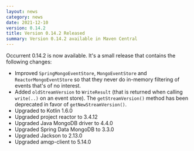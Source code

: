 ```yaml
---
layout: news
category: news
date: 2021-12-10
version: 0.14.2
title: Version 0.14.2 Released 
summary: Version 0.14.2 available in Maven Central 
---
```


Occurrent 0.14.2 is now available. It's a small release that contains the following changes:

* Improved `SpringMongoEventStore`, `MongoEventStore` and `ReactorMongoEventStore` so that they never do in-memory filtering of events that's of no interest.
* Added `oldStreamVersion` to `WriteResult` (that is returned when calling `write(..)` on an event store). The `getStreamVersion()` method has been deprecated in favor of `getNewStreamVersion()`.
* Upgraded to Kotlin 1.6.0
* Upgraded project reactor to 3.4.12
* Upgraded Java MongoDB driver to 4.4.0
* Upgraded Spring Data MongoDB to 3.3.0
* Upgraded Jackson to 2.13.0
* Upgraded amqp-client to 5.14.0